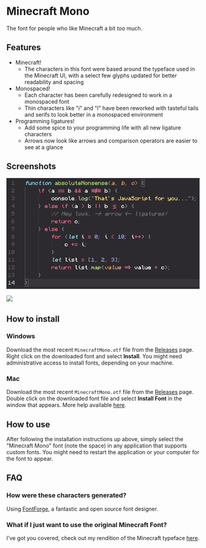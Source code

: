 # Minecraft Mono

The font for people who like Minecraft a bit _too_ much.

## Features

- Minecraft!
  - The characters in this font were based around the typeface used in the Minecraft UI, with a select few glyphs updated for better readability and spacing
- Monospaced!
  - Each character has been carefully redesigned to work in a monospaced font
  - Thin characters like "i" and "l" have been reworked with tasteful tails and serifs to look better in a monospaced environment
- Programming ligatures!
  - Add some spice to your programming life with all new ligature characters
  - Arrows now look like arrows and comparison operators are easier to see at a glance 

## Screenshots

![](images/javascript-example.png)

![](../Minecraft-Font/images/ligatures.png)

## How to install

### Windows

Download the most recent `MinecraftMono.otf` file from the [Releases](https://github.com/IdreesInc/Minecraft-Font/releases) page. Right click on the downloaded font and select **Install**. You might need administrative access to install fonts, depending on your machine.

### Mac

Download the most recent `MinecraftMono.otf` file from the [Releases](https://github.com/IdreesInc/Minecraft-Font/releases) page. Double click on the downloaded font file and select **Install Font** in the window that appears. More help available [here](https://support.apple.com/en-us/HT201749).

## How to use

After following the installation instructions up above, simply select the "Minecraft Mono" font (note the space) in any application that supports custom fonts. You might need to restart the application or your computer for the font to appear.

## FAQ

### How were these characters generated?

Using [FontForge](https://fontforge.org/en-US/), a fantastic and open source font designer.

### What if I just want to use the original Minecraft Font?

I've got you covered, check out my rendition of the Minecraft typeface [here](https://github.com/IdreesInc/Minecraft-Font).